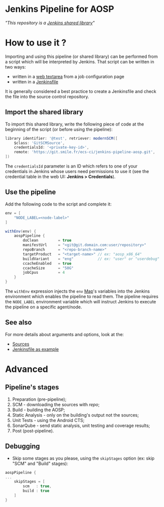 Jenkins Pipeline for AOSP
=========================

*"This repository is a [Jenkins shared library](https://jenkins.io/doc/book/pipeline/shared-libraries/#dynamic-retrieval)"*

# How to use it ?

Importing and using this pipeline (or shared library) can be performed from
a script which will be interpreted by Jenkins.
That script can be written in two ways:

- written in a [web textarea](https://jenkins.io/doc/book/pipeline/getting-started/#through-the-classic-ui) from a job configuration page
- written in a [Jenkinsfile](https://jenkins.io/doc/book/pipeline/getting-started/#defining-a-pipeline-in-scm)

It is generally considered a best practice to create a Jenkinsfile and
check the file into the source control repository.

## Import the shared library

To import this shared library, write the following piece of code
at the beginning of the script (or before using the pipeline):

```groovy
library identifier: '@test', retriever: modernSCM([
    $class: 'GitSCMSource',
    credentialsId: '<private-key-id>',
    remote: 'https://git.smile.fr/ecs-ci/jenkins-pipeline-aosp.git',
])
```

The `credentialsId` parameter is an ID which refers to one of your credentials
in Jenkins whose users need permissions to use it (see
the credential table in the web UI: **Jenkins > Credentials**).

## Use the pipeline

Add the following code to the script and complete it:

```groovy
env = [
    "NODE_LABEL=<node-label>"
]

withEnv(env) {
    aospPipeline {
        doClean         = true
        manifestUrl     = "<git@git.domain.com:user/repository>"
        repoBranch      = "<repo-branch-name>"
        targetProduct   = "<target-name>" // ex: "aosp_x86_64"
        buildVariant    = "eng"           // ex: "user" or "userdebug"
        ccacheEnabled   = true
        ccacheSize      = "50G"
        jobCpus         = 4
    }
}
```

The `withEnv` expression injects the `env`
[Map](http://groovy-lang.org/groovy-dev-kit.html#Collections-Maps)'s variables into
the Jenkins environment which enables the pipeline to read them. The pipeline
requires the `NODE_LABEL` environment variable which will instruct Jenkins
to execute the pipeline on a specific agent/node.

## See also

For more details about arguments and options, look at the:

* [Sources](./vars/aospPipeline.groovy)
* [Jenkinsfile as example](./samples/Jenkinsfile)

# Advanced

## Pipeline's stages

1. Preparation (pre-pipeline);
1. SCM - downloading the sources with *repo*;
1. Build - building the AOSP;
1. Static Analysis - only on the building's output not the sources;
1. Unit Tests - using the Android CTS;
1. SonarQube - send static analysis, unit testing and coverage results;
1. Post (post-pipeline).

## Debugging

* Skip some stages as you please, using the `skipStages` option (ex: skip
"SCM" and "Build" stages):

```groovy
aospPipeline {
...
    skipStages = [
        scm   : true,
        build : true
    ]
}
```

